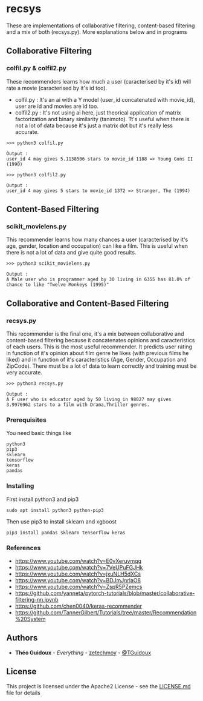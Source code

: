 # recsys

These are implementations of collaborative filtering, content-based filtering and a mix of both (recsys.py).
More explanations below and in programs

## Collaborative Filtering

### colfil.py & colfil2.py
These recommenders learns how much a user (caracterised by it's id) will rate a movie (caracterised by it's id too).

* colfil.py : It's an ai with a Y model (user_id concatenated with movie_id), user are id and movies are id too.
* colfil2.py : It's not using ai here, just theorical application of matrix factorization and binary similarity (tanimoto). Tt's useful when there is not a lot of data because it's just a matrix dot but it's really less accurate.

```
>>> python3 colfil.py

Output :
user_id 4 may gives 5.1138506 stars to movie_id 1188 => Young Guns II (1990)
```

```
>>> python3 colfil2.py

Output :
user_id 4 may gives 5 stars to movie_id 1372 => Stranger, The (1994)
```

## Content-Based Filtering

### scikit_movielens.py

This recommender learns how many chances a user (caracterised by it's age, gender, location and occupation) can like a film. This is useful when there is not a lot of data and give quite good results.

```
>>> python3 scikit_movielens.py

Output :
A Male user who is programmer aged by 30 living in 6355 has 81.0% of chance to like "Twelve Monkeys (1995)"
```

## Collaborative and Content-Based Filtering

### recsys.py
This recommender is the final one, it's a mix between collaborative and content-based filtering because it concatenates opinions and caracteristics of each users. This is the most useful recommender.
It predicts user rating in function of it's opinion about film genre he likes (with previous films he liked) and in function of it's caracteristics (Age, Gender, Occupation and ZipCode). 
There must be a lot of data to learn correctly and training must be very accurate.

```
>>> python3 recsys.py

Output :
A F user who is educator aged by 50 living in 98027 may gives 3.9976962 stars to a film with Drama,Thriller genres.
```

### Prerequisites

You need basic things like

```
python3
pip3
sklearn
tensorflow
keras
pandas
```

### Installing

First install python3 and pip3

```
sudo apt install python3 python-pip3
```
Then use pip3 to install sklearn and xgboost

```
pip3 install pandas sklearn tensorflow keras
```

### References
* https://www.youtube.com/watch?v=E0vXeruvmqg
* https://www.youtube.com/watch?v=7VeUPuFGJHk
* https://www.youtube.com/watch?v=jxuNLH5dXCs
* https://www.youtube.com/watch?v=BDJmJnrlaO8
* https://www.youtube.com/watch?v=ZspR5PZemcs
* https://github.com/yanneta/pytorch-tutorials/blob/master/collaborative-filtering-nn.ipynb
* https://github.com/chen0040/keras-recommender
* https://github.com/TannerGilbert/Tutorials/tree/master/Recommendation%20System


## Authors

* **Théo Guidoux** - *Everything* - [zetechmoy](https://github.com/zetechmoy) - [@TGuidoux](https://twitter.com/TGuidoux)

## License

This project is licensed under the Apache2 License - see the [LICENSE.md](LICENSE.md) file for details
